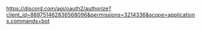 https://discord.com/api/oauth2/authorize?client_id=889751462836568096&permissions=3214336&scope=applications.commands+bot
